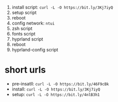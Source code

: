 1. install script: `curl -L -O https://bit.ly/3Kj7iyQ`
2. setup script
3. reboot
4. config network: `ntui`
5. zsh script
6. fonts script
7. hyprland script
8. reboot
9. hyprland-config script

# short urls
- pre-insatll: `curl -L -O https://bit.ly/46F9cBk`
- install: `curl -L -O https://bit.ly/3Kj7iyQ`
- setup: `curl -L -O https://bit.ly/4nlB3h1`
